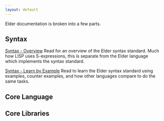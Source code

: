 ```yaml
---
layout: default
---
```


Elder documentation is broken into a few parts.

## Syntax
[Syntax - Overview](./syntax) Read for an overview of the Elder syntax standard. Much how LISP uses S-expressions, this is separate from the Elder language which implements the syntax standard.

[Syntax - Learn by Example](./syntax-examples) Read to learn the Elder syntax standard using examples, counter examples, and how other languages compare to do the same tasks.

## Core Language

## Core Libraries

## 
